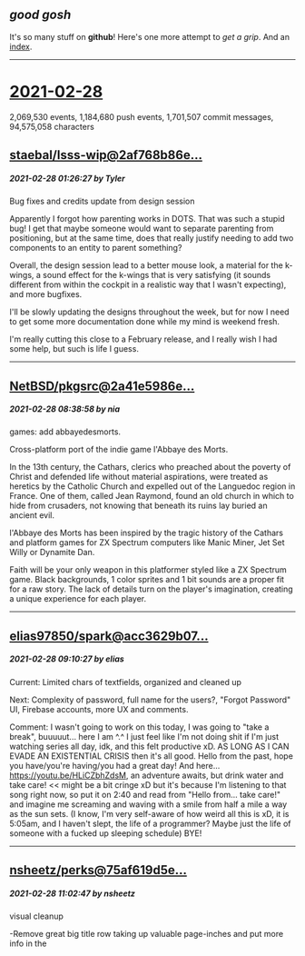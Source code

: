 ## *good gosh*

It's so many stuff on **github**! Here's one more attempt to *get a grip*. And
an [index](docs/messages.md).

---

# [2021-02-28](docs/good-messages/2021/2021-02-28.md)


2,069,530 events, 1,184,680 push events, 1,701,507 commit messages, 94,575,058 characters


## [staebal/lsss-wip@2af768b86e...](https://github.com/staebal/lsss-wip/commit/2af768b86e3a5cfaa5cf4b66e3dacbb2fc04dff2)
##### 2021-02-28 01:26:27 by Tyler

Bug fixes and credits update from design session

Apparently I forgot how parenting works in DOTS. That was such a stupid bug! I get that maybe someone would want to separate parenting from positioning, but at the same time, does that really justify needing to add two components to an entity to parent something?

Overall, the design session lead to a better mouse look, a material for the k-wings, a sound effect for the k-wings that is very satisfying (it sounds different from within the cockpit in a realistic way that I wasn't expecting), and more bugfixes.

I'll be slowly updating the designs throughout the week, but for now I need to get some more documentation done while my mind is weekend fresh.

I'm really cutting this close to a February release, and I really wish I had some help, but such is life I guess.

---
## [NetBSD/pkgsrc@2a41e5986e...](https://github.com/NetBSD/pkgsrc/commit/2a41e5986e311f9345f6116e08a4a32f79af891d)
##### 2021-02-28 08:38:58 by nia

games: add abbayedesmorts.

Cross-platform port of the indie game l'Abbaye des Morts.

In the 13th century, the Cathars, clerics who preached about the poverty of
Christ and defended life without material aspirations, were treated as
heretics by the Catholic Church and expelled out of the Languedoc region in
France. One of them, called Jean Raymond, found an old church in which to
hide from crusaders, not knowing that beneath its ruins lay buried an ancient
evil.

l'Abbaye des Morts has been inspired by the tragic history of the Cathars
and platform games for ZX Spectrum computers like Manic Miner, Jet Set Willy
or Dynamite Dan.

Faith will be your only weapon in this platformer styled like a ZX Spectrum
game. Black backgrounds, 1 color sprites and 1 bit sounds are a proper fit
for a raw story. The lack of details turn on the player's imagination,
creating a unique experience for each player.

---
## [elias97850/spark@acc3629b07...](https://github.com/elias97850/spark/commit/acc3629b071119b40d3827677454177fdd95f5bd)
##### 2021-02-28 09:10:27 by elias

Current: Limited chars of textfields, organized and cleaned up

Next: Complexity of password, full name for the users?, "Forgot Password" UI, Firebase accounts, more UX and comments.

Comment: I wasn't going to work on this today, I was going to "take a break", buuuuut... here I am ^.^
I just feel like I'm not doing shit if I'm just watching series all day, idk, and this felt productive xD. AS LONG AS I CAN EVADE AN EXISTENTIAL CRISIS then it's all good.
Hello from the past, hope you have/you're having/you had a great day! And here... https://youtu.be/HLiCZbhZdsM, an adventure awaits, but drink water and take care! << might be a bit cringe xD but it's because I'm listening to that song right now, so put it on 2:40 and read from "Hello from... take care!" and imagine me screaming and waving with a smile from half a mile a way as the sun sets. (I know, I'm very self-aware of how weird all this is xD, it is 5:05am, and I haven't slept, the life of a programmer? Maybe just the life of someone with a fucked up sleeping schedule) BYE!

---
## [nsheetz/perks@75af619d5e...](https://github.com/nsheetz/perks/commit/75af619d5e2705c0a1d048ef17aed1fd10c8db03)
##### 2021-02-28 11:02:47 by nsheetz

visual cleanup

-Remove great big title row taking up valuable page-inches and put more info in the <title>
-Replace "locked items" (since "locked" means something else for most of the UI) with "spoilers", which was really the point of adding this feature anyway.
-Typo fix in target zone toolbox
-Align hub enable label text right because it damn looks better. Still can't get it anywhere near the checkbox though. Curse you sometimes, bootstrap!
-Add missing close-quote on collector count label class that was fucking all kinds of things up while I was trying to manipulate that part of the DOM
-Hide hub-enable input if hubs are locked and spoilers are hidden, or if hubs are unlocked and maxed items are hidden.

---
## [mrakgr/The-Spiral-Language@5ca9169b58...](https://github.com/mrakgr/The-Spiral-Language/commit/5ca9169b58f4065fa6f68fbcece8aed838f061c2)
##### 2021-02-28 12:01:57 by Marko Grdinić

"9:50am. Let me finish chilling and then I will start.

10:10am. Let me start. I need to focus.

I set out to carve out my own path, and I am going to accept all that comes with it. By the end of next week I will know where I stand with respect with Spiral. Most likely the feedback will be poor.

Ideally, I'd have had a good time with everyone seeing the advantages of Spiral right away. That would have been my golden ticket to a brighter timeline.

To make the annoyance of actually reaching out to sponsors even remotely worth it, the path should be smooth. I should not have to think especially hard how to convince them of its benefits. But that way of thinking is just naive. Even though the benefits of having sponsors are so mediocre to the alternative.

The demonic path beckons to me.

I cannot rely on humans. I must draw out the power of the machines and make it my own. I should slaughter and pilage to get my resources.

10:20am. This world is unfair. It would be so much better for everyone around if I could get benefits from Spiral based on its technical merits. But even though my skills are such a perfect fit for supporting the efforts of these hardware companies, I can already see the future where nothing comes from that.

I made that ML library in 2018 for nothing.

In the end, I'll get my benefits from being able to make UIs and concurrency.

10:25am.

```
inl children l c =
    inl len = listm.length l
    inl in_front = a64.init len (fun _ => 0)
    inl prev_widget = a64.init len (fun _ => None)
    inl disp = disposablem.composite.create()
    listm.fold (fun i x =>
        inl subs = subscribe x fun x =>
            match a64.index prev_widget i with
            | None => loop.forDown' (nearFrom: i to: 0) (fun i => a64.set in_front i (a64.index in_front i + 1))
            | Some: x => removeWidget x c
            addWidget x (a64.index in_front i) c
            a64.set prev_widget i (Some: x)
        disposablem.composite.add disp subs
        i+1
        ) 0 l
    |> fun _ => Some: toDisposable disp
```

10:30am. Doing a bit of cleaning and optimization.

...I really am scared of reverse UIs. Teaching agents poker will be a piece of cake in contrast to teaching them how to interact with the world. I am going to have to draw out all my programming skill to deal with this.

But if I could just deal with this I will be able to do anything.

10:30am. Right now, I could be considered an expert programmer in terms of skill, but I not...a what? A true AI practitioner? A true seeker of the Singularity?

I must go further. There is a level beyond the one I am currently. I am still too green to get what I want.

Until I reach that level, this journal which is my inheritance will continue.

At some point I will reach the threeshold of skill and make my passage into the shadows, but until then I might as well continue being a fool.

10:35am. What bothers me the most right now?

The fact that moving and deleting files is so messed up in Spiral! It is like having a bunch of garbage backing up the front porch. I can't stand it.

Damn it. Once I manage to finish DREAM and agent training has started on NL Holdem, I am going to make some time, even a whole month if need be to iron the kinks out.

Right now, I did a really good thing with those streams, but the very top level is such a mess.

I am sending those errors to the server in a mutable fashion, I keep stale data around, I do the deletions directly. Some of the memoization optimizations are working against me...

This just cannot stand. Even though I spent so much time working on this, I clearly haven't done it properly yet.

10:45am. I did it for the sake of the ML library, but it really is such a joy to work on a language. After tasting bitter limitation in 2016, Spiral is giving me so much freedom right now.

But if I want to gain benefits from that, I am going to have to keep working at it.

...

Let me focus on the task at hand.

Before I can make my first UI, I need to put something else into the library. For buttons, I should do the event handler.

```
        def f(args):
            args.text = "X"
            label.text = "The button has been pressed."
        btn.fbind("on_press",f)
```

Let me try out `fbind`.

```
btn.fbind("on_press",f)
```

Yes, this works. Ok.

```
open rx
prototype on_press m : (() -> ()) -> m -> disposable
```

Let me make the prototype this. I'll ignore the first argument which is just the control itself.

How do I create observables from a callback?

```
q = rx.disposable.disposable.Disposable(lambda *x: print("qwe"))
x = rx.disposable.serialdisposable.SerialDisposable()
x.disposable = q
x.disposable = q
x.disposable = q
x.disposable = q
```

This gets disposed once. Ok, I see.

```
// Creates a disposable.
inl create (f : () -> ()) : disposable = $"rx.disposable.disposable.Disposable(!f)"
```

This should do nicely.

https://kivy.org/doc/stable/api-kivy.event.html#kivy.event.EventDispatcher.unbind_uid

Actually instead of assuming the uid is u64, I should just leave it as an object.

11:15am.

```
inl bind_zero (event_name : string) (f : () -> ()) x =
    inl uid : obj = $"!x.fbind(!event_name,lambda x: !f())"
    disposablem.create fun () => $"!x.unbind_uid(!event_name,!uid)"
```

Made this helper. Ok...

```
instance on_press button = helpers.bind_zero "on_press"
```

Let me move them in their own module.

For now just being able to respond to button presses is enough.

11:20am. Focus me. What comes next?

...Besides realizing it is the end of the month, so I should download High Rise Invasion to spent a bit of my budget?

Let me make a lithe test file. It is too early to run anything, but I should be able to write out a simple UI and see if the types match. That is what I should do here.

```
-(orientation Vertical)
```

Whops, I got the - wrong.

```
inl (~-) f x c = f x c . None
inl (~+) f x c = Some: subscribe x (fun x => f x c)
inl (~@) f x c = Some: (f x c : disposable)
inl (~#) f x c =
```

This is how I should have done it.

Ok...

```
        children [

            ]
```

Ah, crap. I should have allowed empty lists.

```fs
let sequence_body d = (many1 (indent (col d) (=) (sepBy1 operators (skip_op ";"))) |>> List.concat) d
```

Let me remove that outer `remove1`.

Yeah, that should do it.

This is worth a patch.

```
open kivy
open lithe
inl UI =
    boxlayout [
        -orientation Vertical
        children [
            label [-text "Press the button."]
            button [
                -text "Press me."
                @on_press (fun () => $"print(\"The button has been pressed.\")")
                ]
            ]
        ]
```

This actually matches. It compiles down to an `() -> observable widget`.

Why don't I run it? I need to make an app, set the root and run this.

```
inl main () =
    inl app = appm.create()
    inl _ = rx.subscribe UI (appm.root app)
    appm.run app
```

This seems good.

Let me give it a try.

```
        v1 = kivy.uix.label.Label()
        v2 = rx.disposable.compositedisposable.CompositeDisposable()
            ^
------------------------------------------------------------

c:\Users\Marko\Source\Repos\The Spiral Language\Spiral Compilation Tests\cython_experiments\rx1\lithe_test.pyx:13:13: undeclared name not builtin: rx
```

Keeping track of imports sure is annoying.

```
Error compiling Cython file:
------------------------------------------------------------
...
        v1 = kivy.uix.button.Button()
        v2 = rx.disposable.compositedisposable.CompositeDisposable()
        v1.text = "Press me."
        v3 = Closure2()
        v4 = v1.fbind("on_press",lambda x: v3())
        del v3
           ^
------------------------------------------------------------

c:\Users\Marko\Source\Repos\The Spiral Language\Spiral Compilation Tests\cython_experiments\rx1\lithe_test.pyx:48:12: can not delete variable 'v3' referenced in nested scope
```

You son of a bitch.

I am talking to the Cython compiler.

```
open rx
inl bind_zero (event_name : string) (f : () -> ()) x =
    inl f (x : obj) = f ()
    inl uid : obj = $"!x.fbind(!event_name,!f)"
    disposablem.create fun () => $"!x.unbind_uid(!event_name,!uid)"
```

Let me try this for the time being.

```
def __call__(self, object v2):
```

It is telling me that this takes a single argument.

11:55am. Mhhh, no there is something wrong. This v2 is the `observer`. Maybe it should also take in the scheduler?

```
 AttributeError: module 'kivy.uix' has no attribute 'boxlayout'
```

Ah, the problem was in subscribe. I need to pass it the optional arg as well.

But how will I get around the problem of the Cython lambdas being broken?

12pm.

```
inl create forall a. (f : observer a -> disposable) : observable a = $"rx.create(!f)"
```

Actually, I meant to say create. This is not working for me. I am going to have to put in var args into the language.

```
def qwe(* a) : pass
```

Thankfully this is valid syntax.

```
inl create forall a. (f : observer a -> disposable) : observable a = inl f (x : tuple) = f $"!x[0]" in $"rx.create(!f)"
```

Let me do it like this.

12:10pm. Wonderful.

The UI shows up! And the solution I have now is more efficient that partially applying closures. Hopefully I won't run into functions that require callbacks which have both tuple and dict arguments. That would suck."

---
## [MariaMod/Young-Maria@62a5f1da4a...](https://github.com/MariaMod/Young-Maria/commit/62a5f1da4aa44a9065271ac2953c159f5ff1a719)
##### 2021-02-28 17:39:03 by MilkyNail (MariaMod)

Add files via upload

Family Bitch mode update:
- Now, when you start with the Family Bitch perk, the farm is already discovered + you have 50 points of relationship with Ralf, and you didn't see the very first scene with him (when you obtain the collar) + granddad has already seen you with him
- Added a new item to the Dog girl magazine - a realistic dog dildo. Use it to add some FB Corruption for 20 Energy. The only blowjob is available for now
- Now, you can use the cheat codes menu on your Smartphone while in FB mode. The cheat for Corruption will add FB Corruption points (but only in FB mode!)
Other changes:
- Added gifs for a Library scene. The one you see when reading erotic books
- Increased the chance to get pregnant. Base chance - 5% instead of 1% and 15% instead of 2% if you started with the "Blessed mother" perk (you don't have to restart the game)
- Now reading in the Library is not so useless. For 30 points of Energy (instead of 20) you can choose a new book - 'Social literature' and it will give you +1 to all family members' Relationship. Also, I changed the structure of this passage to add more books easier in the future
- Added two scenes by Rachael. When you go to the school detention with non-consensual content enabled and not corrupted enough, you'll see the rape scenes (with male and female teachers). This counts as a 'first interaction,' and you won't see the standard first scene

---
## [mrakgr/The-Spiral-Language@6f51ab3d1f...](https://github.com/mrakgr/The-Spiral-Language/commit/6f51ab3d1f29e4b9931d5bd4925f9990d701c456)
##### 2021-02-28 17:47:26 by Marko Grdinić

"2:15pm. Done with breakfast and chores. Let me start.

2:30pm. I am thinking how to implement the loop.

```fs
let update =
    pump
    |> Observable.scanInit init (fun model msg ->
        match msg with
        | Increment -> { model with Count = model.Count + model.Step }
        | Decrement -> { model with Count = model.Count - model.Step }
        | Reset -> init
        | SetStep n -> { model with Step = n }
        | TimerToggled on -> { model with TimerOn = on }
        | TimedTick -> if model.TimerOn then { model with Count = model.Count + model.Step } else model
        )
    |> Observable.publishInitial init
```

This is how I did in the first example...

```fs
        let start_stream = Subject.Synchronize(Subject.broadcast,ThreadPoolScheduler.Instance)
        let state =
            let init = {server_count=0; client_count=0}
            start_stream
            |> Observable.map (fun StartExample ->
                Observable.using (fun () ->
                    run [|server (AddServer >> msg_stream.OnNext); client (AddClient >> msg_stream.OnNext)|]
                    |> Disposable.compose (Disposable.Create(fun () -> server_stream.OnNext None; client_stream.OnNext None))
                    ) <| fun _ ->
                // Note: The follwoing mostly works fine, but can drop initial messages. It does not happen during
                // the first subscription so it is only a small problem, but for a correct agent based implementation, check out
                // the 05_ZeroMQ example.
                msg_stream |> Observable.scanInit init (fun model msg ->
                    let update (f : _ ISubject) i x = f.OnNext(Some(i, x)); i+1
                    match msg with
                    | AddServer x -> {model with server_count=update server_stream model.server_count x}
                    | AddClient x -> {model with client_count=update client_stream model.client_count x}
                    )
                )
            |> Observable.switch
            |> Observable.publishInitial init
            |> Observable.refCount
            |> Observable.observeOn ui_scheduler
```

This is how I did in the zeromq example.

```fs
        let state =
            start_stream
            |> Observable.switchMap (fun StartExample ->
                Observable.using (fun () ->
                    // I changed to using an agent because on the weather example it is possible for messages to be sent before
                    // the Observable.scan is ready. This error is present in the 04_Zero_HelloWorld example.
                    let agent = FSharpx.Control.AutoCancelAgent.Start(fun mailbox -> async {
                        let line_counts = Array.zeroCreate l.Length
                        let rec loop () = async {
                            let! (Add(i,x)) = mailbox.Receive()
                            let count = line_counts.[i]
                            (snd streams.[i]).OnNext(Some(count, x))
                            line_counts.[i] <- count + 1
                            do! loop()
                            }
                        do! loop ()
                        })
                    l |> Array.mapi (fun i (_,f) -> f (fun x -> agent.Post(Add(i,x))))
                    |> Messaging.run
                    |> Disposable.compose (Disposable.Create(fun () -> streams |> Array.iter (fun (_,x) -> x.OnNext None)))
                    |> Disposable.compose agent
                    ) (fun _ -> Observable.neverWitness ())
                )
```

This seemed easier back when I first wrote it.

I am going to do things differently. This time. I ma not going to do scanInit or publish the observable.

I'll simplify things to their limit.

2:45pm.

```
inl UI dispatch (state : rx.observable state) =
    inl (~+) f g = +f (rx.map g state)
    boxlayout [
        -orientation Vertical
        children [
            label [-text "Press the button."]
            button [
                +text (fun x => x.button_text)
                @on_press (fun () => $"print(\"The button has been pressed.\")")
                ]
            ]
        ]
```

Let me modify the + operator.

```
inl (~+) x f g c = Some: subscribe x (fun x => f (g x) c)
```

How about this?

```
inl UI dispatch (state : rx.observable state) =
    inl (~+) x = +state x
    boxlayout [
        -orientation Vertical
        children [
            label [-text "Press the button."]
            button [
                +text (fun x => x.button_text)
                @on_press (fun () => $"print(\"The button has been pressed.\")")
                ]
            ]
        ]
```

```
inl (~#) x f g c =
    inl disp = disposablem.serial.create()
    inl x = subscribe x (fun x => disposablem.serial.set disp (f (g x) c))
    inl d = disposablem.composite.create()
    listm.iter (disposablem.composite.add d) [x; toDisposable disp]
    toDisposable d
```

Let me do this one like so as well. Now I should have full satisfaction.

```
inl ui dispatch (state : rx.observable state) =
    inl (~+) x = +state x
    boxlayout [
        -orientation Vertical
        children [
            label [-text "Press the button."]
            button [
                +text (fun x => x.button_text)
                @on_press (fun () => dispatch Clicked)
                ]
            ]
        ]
```

Now let me work towards implementing this.

Let me make the loop.

3:35pm.

```
inl loop init model view =
    inl subject = subjectm.createBehavior init
    inl state = mut init
    inl dispatch msg =
        inl x = model *state msg
        state <- x
        inl f (dt : obj) = subjectm.onNext subject x
        !!!!Import("kivy.clock")
        $"kivy.clock.Clock.schedule_once(!f)" : ()

    view dispatch (subjectm.toObservable subject)
```

I wonder if there is a way of getting the value from the subject without subscribing to it.

```
q = rx.subject.behaviorsubject.BehaviorSubject(4)
print(q.value)
```

Oh this works. Great!

4:15pm. I did a large refactoring.

```
inl loop init model view =
    inl subject = subjectm.behavior init
    inl dispatch msg =
        inl x = model (subjectm.value subject) msg
        inl f (dt : obj) = onNext subject x
        !!!!Import("kivy.clock")
        $"kivy.clock.Clock.schedule_once(!f)" : ()

    view dispatch (toObservable subject)
```

And here is how this comes out now. Let me try compiling it.

...It works the first time. Nice.

Let me make it a bit more elaborate.

4:30pm.

```
inl view dispatch (state : rx.observable state) =
    inl (~+) x = +state x
    boxlayout [
        -orientation Vertical
        children [
            label [-text "Press the button."]
            button [
                +text fun {times_clicked} =>
                    if times_clicked = 0 then "Click me."
                    else $"f\"The button has been clicked {!times_clicked} times.\""
                @on_press (fun () => dispatch Clicked)
                ]
            ]
        ]
```

This works now. Fixed a little type error to get here.

```
inl x = model (subjectm.value subject) msg
```

Actually, using the subject value is not optimal here. In concurrent settings that could result in me getting a stale value.

4:35pm. No, let me go with this for now.

```
    inl dispatch msg =
        inl f (dt : obj) = onNext subject (model (subjectm.value subject) msg)
        !!!!Import("kivy.clock")
        $"kivy.clock.Clock.schedule_once(!f)" : ()
```

Actually, let me go with this. This will be the ideal way of doing it.

4:40pm. Phew.

With this I've implemented the Elm pattern.

```
open kivy
open lithe

union msg =
    | Clicked

type state = {
    times_clicked : u32
    }

inl model (x : state) = function
    | Clicked => {x with times_clicked#=((+) 1)}

let view dispatch (state : _ state) =
    inl (~+) x = +state x
    boxlayout [
        -orientation Vertical
        children [
            label [-text "Press the button."]
            button [
                +text fun {times_clicked} =>
                    if times_clicked = 0 then "Click me."
                    else $"f\"The button has been clicked {!times_clicked} times.\""
                @on_press (fun () => dispatch Clicked)
                ]
            ]
        ]

inl main () =
    rx.rxImports()
    inl app = appm.create()
    inl _ = rx.subscribe (loop {times_clicked=0} model view) (appm.root app)
    appm.run app
```

Just look at this beauty.

```
inl RxImports =
    !!!!Import("rx")
    !!!!Import("rx.operators")
    !!!!Import("rx.disposable")
    !!!!Import("rx.subject")
```

I do not like having imports outside like this.

Let me distribute them.

4:50pm. Done. No need for those inits anymore. I'll have to do that in the PyTorch library as well, but I'll toe that line when it comes to it. Let me take a short break here.

5:25pm. I am back. Let me put lithe in its own folder just to highlight that it is its own library.

```
packages: |core-
modules:
    rx/
        types-
        disposablem
        subjectm
        main-
    kivy/
        types-
        helpers
        appm
        buttonm
        labelm
        boxlayoutm
    lithe/
        main-
    rx_test
    kivy_test
    lithe_test
```

This is how the project file looks now. In Spiral it is not a good idea to split things up too much. When writing bindings I should favor large modules with lots of functions.

```
// A lot of the functionality here could be adapted without much difficulty for other libraries, but
// this particular instance of Lithe has functionality specific to the Kivy UI library for the Python language.
```

Let me add this note.

Ok...

Lithe itself is essentially complete. I've done all of its core functionality and did the functional declarative UI toy example. This is a tremendous achievement.

In order to increase the breadth of functionality, all I need to do now is add more controls and bindings to their properties.

5:35pm. Right now I am thinking what comes next.

5:40pm. There are some things lacking in the Lithe library. Foremost, I am missing commands. But I don't have a good view of how those should be implemented. Nor do I have a particular use case I could try it out right now.

What should my next goal be? I could do that counter sure. But, I know I can do that and I do not want to waste time doing arbitrary things for the sake of exercise.

Exercise serves the purpose of preparation for challenges one cannot take on. If you can take on the challenges, then you don't need practice. Make the challenge itself the practice.

6:05pm. Right now I am thinking how to rank poker hands of all things.

I really should be thinking about game UIs instead, but my mind goes where it wants. At any rate, I will be able to handle ranking the games.

6:40pm. Done with lunch.

I am still thinking. I need to focus on getting the Leduc poker game done. This will without a doubt be my next goal.

Being able to integrate games with UI is something that would have astonished the me of 2016. This time I will do it. I will exceed my old high.

Normies love to harp about social skills - well, UIs are the social skills of the programming domain. I just need to level them up and I will get to where I want to be."

---

